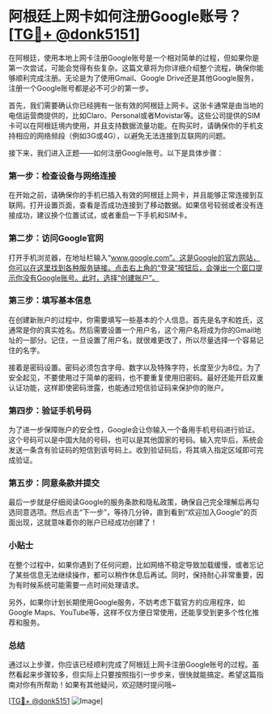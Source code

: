 # 阿根廷上网卡如何注册Google账号？[[TG💪+ @donk5151](https://t.me/s/donk5151)]

在阿根廷，使用本地上网卡注册Google账号是一个相对简单的过程，但如果你是第一次尝试，可能会觉得有些复杂。这篇文章将为你详细介绍整个流程，确保你能够顺利完成注册。无论是为了使用Gmail、Google Drive还是其他Google服务，注册一个Google账号都是必不可少的第一步。

首先，我们需要确认你已经拥有一张有效的阿根廷上网卡。这张卡通常是由当地的电信运营商提供的，比如Claro、Personal或者Movistar等。这些公司提供的SIM卡可以在阿根廷境内使用，并且支持数据流量功能。在购买时，请确保你的手机支持相应的网络频段（例如3G或4G），以避免无法连接到互联网的问题。

接下来，我们进入正题——如何注册Google账号。以下是具体步骤：

### 第一步：检查设备与网络连接

在开始之前，请确保你的手机已插入有效的阿根廷上网卡，并且能够正常连接到互联网。打开设置页面，查看是否成功连接到了移动数据。如果信号较弱或者没有连接成功，建议换个位置试试，或者重启一下手机和SIM卡。

### 第二步：访问Google官网

打开手机浏览器，在地址栏输入“www.google.com”。这是Google的官方网站，你可以在这里找到各种服务链接。点击右上角的“登录”按钮后，会弹出一个窗口提示你没有Google账号。此时，选择“创建账户”。

### 第三步：填写基本信息

在创建新账户的过程中，你需要填写一些基本的个人信息。首先是名字和姓氏，这通常是你的真实姓名。然后需要设置一个用户名，这个用户名将成为你的Gmail地址的一部分。记住，一旦设置了用户名，就很难更改了，所以尽量选择一个容易记住的名字。

接着是密码设置。密码必须包含字母、数字以及特殊字符，长度至少为8位。为了安全起见，不要使用过于简单的密码，也不要重复使用旧密码。最好还能开启双重认证功能，这样即使密码泄露，也能通过短信验证码来保护你的账户。

### 第四步：验证手机号码

为了进一步保障账户的安全性，Google会让你输入一个备用手机号码进行验证。这个号码可以是中国大陆的号码，也可以是其他国家的号码。输入完毕后，系统会发送一条含有验证码的短信到该号码上。收到验证码后，将其填入指定区域即可完成验证。

### 第五步：同意条款并提交

最后一步就是仔细阅读Google的服务条款和隐私政策，确保自己完全理解后再勾选同意选项。然后点击“下一步”，等待几分钟，直到看到“欢迎加入Google”的页面出现，这就意味着你的账户已经成功创建了！

### 小贴士

在整个过程中，如果你遇到了任何问题，比如网络不稳定导致加载缓慢，或者忘记了某些信息无法继续操作，都可以稍作休息后再试。同时，保持耐心非常重要，因为有时候系统可能需要一点时间处理请求。

另外，如果你计划长期使用Google服务，不妨考虑下载官方的应用程序，如Google Maps、YouTube等，这样不仅方便日常使用，还能享受到更多个性化推荐和服务。

### 总结

通过以上步骤，你应该已经顺利完成了阿根廷上网卡注册Google账号的过程。虽然看起来步骤较多，但实际上只要按照指引一步步来，很快就能搞定。希望这篇指南对你有所帮助！如果有其他疑问，欢迎随时提问哦~ 

[[TG💪+ @donk5151](https://t.me/s/donk5151) ![Image](https://i.postimg.cc/rwNCRYN7/Snipaste-2025-04-30-17-27-05.png)]